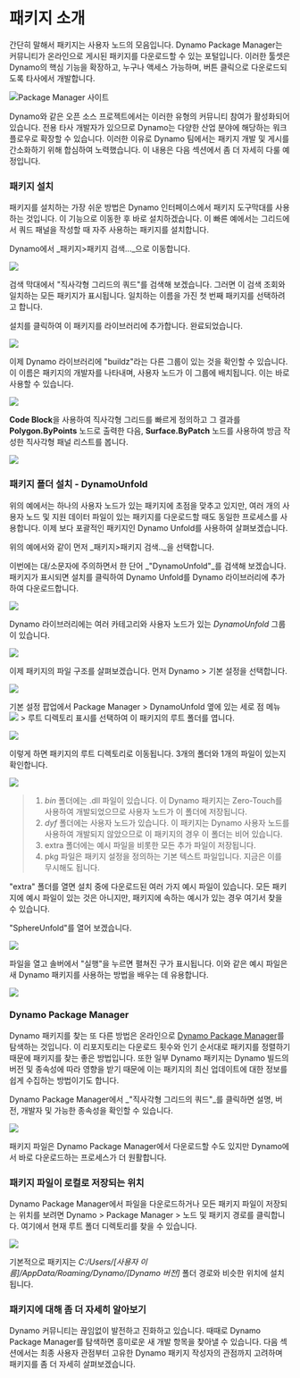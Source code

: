 # 패키지 소개

간단히 말해서 패키지는 사용자 노드의 모음입니다. Dynamo Package Manager는 커뮤니티가 온라인으로 게시된 패키지를 다운로드할 수 있는 포털입니다. 이러한 툴셋은 Dynamo의 핵심 기능을 확장하고, 누구나 액세스 가능하며, 버튼 클릭으로 다운로드되도록 타사에서 개발합니다.

![Package Manager 사이트](../images/6-2/1/dpm.jpg)

Dynamo와 같은 오픈 소스 프로젝트에서는 이러한 유형의 커뮤니티 참여가 활성화되어 있습니다. 전용 타사 개발자가 있으므로 Dynamo는 다양한 산업 분야에 해당하는 워크플로우로 확장할 수 있습니다. 이러한 이유로 Dynamo 팀에서는 패키지 개발 및 게시를 간소화하기 위해 합심하여 노력했습니다. 이 내용은 다음 섹션에서 좀 더 자세히 다룰 예정입니다.

### 패키지 설치

패키지를 설치하는 가장 쉬운 방법은 Dynamo 인터페이스에서 패키지 도구막대를 사용하는 것입니다. 이 기능으로 이동한 후 바로 설치하겠습니다. 이 빠른 예에서는 그리드에서 쿼드 패널을 작성할 때 자주 사용하는 패키지를 설치합니다.

Dynamo에서 _패키지>패키지 검색..._으로 이동합니다.

![](<../images/6-2/1/package introduction - installing a package 01.jpg>)

검색 막대에서 "직사각형 그리드의 쿼드"를 검색해 보겠습니다. 그러면 이 검색 조회와 일치하는 모든 패키지가 표시됩니다. 일치하는 이름을 가진 첫 번째 패키지를 선택하려고 합니다.

설치를 클릭하여 이 패키지를 라이브러리에 추가합니다. 완료되었습니다.

![](<../images/6-2/1/package introduction - installing a package 02.jpg>)

이제 Dynamo 라이브러리에 "buildz"라는 다른 그룹이 있는 것을 확인할 수 있습니다. 이 이름은 패키지의 개발자를 나타내며, 사용자 노드가 이 그룹에 배치됩니다. 이는 바로 사용할 수 있습니다.

![](<../images/6-2/1/package introduction - installing a package 03.jpg>)

**Code Block**을 사용하여 직사각형 그리드를 빠르게 정의하고 그 결과를 **Polygon.ByPoints** 노드로 출력한 다음, **Surface.ByPatch** 노드를 사용하여 방금 작성한 직사각형 패널 리스트를 봅니다.

![](<../images/6-2/1/package introduction - installing a package 04.jpg>)

### 패키지 폴더 설치 - DynamoUnfold

위의 예에서는 하나의 사용자 노드가 있는 패키지에 초점을 맞추고 있지만, 여러 개의 사용자 노드 및 지원 데이터 파일이 있는 패키지를 다운로드할 때도 동일한 프로세스를 사용합니다. 이제 보다 포괄적인 패키지인 Dynamo Unfold를 사용하여 살펴보겠습니다.

위의 예에서와 같이 먼저 _패키지>패키지 검색.._을 선택합니다.

이번에는 대/소문자에 주의하면서 한 단어 _"DynamoUnfold"_를 검색해 보겠습니다. 패키지가 표시되면 설치를 클릭하여 Dynamo Unfold를 Dynamo 라이브러리에 추가하여 다운로드합니다.

![](<../images/6-2/1/package introduction - installing package folder 01.jpg>)

Dynamo 라이브러리에는 여러 카테고리와 사용자 노드가 있는 _DynamoUnfold_ 그룹이 있습니다.

![](<../images/6-2/1/package introduction - installing package folder 02.jpg>)

이제 패키지의 파일 구조를 살펴보겠습니다. 먼저 Dynamo > 기본 설정을 선택합니다.

![](<../images/6-2/1/package introduction - installing package folder 03.jpg>)

기본 설정 팝업에서 Package Manager > DynamoUnfold 옆에 있는 세로 점 메뉴 ![](<../images/6-2/1/package introduction - vertical dots menu.jpg>) > 루트 디렉토리 표시를 선택하여 이 패키지의 루트 폴더를 엽니다.

![](<../images/6-2/1/package introduction - installing package folder 04.jpg>)

이렇게 하면 패키지의 루트 디렉토리로 이동됩니다. 3개의 폴더와 1개의 파일이 있는지 확인합니다.

![](<../images/6-2/1/package introduction - installing package folder 05.jpg>)

> 1. _bin_ 폴더에는 .dll 파일이 있습니다. 이 Dynamo 패키지는 Zero-Touch를 사용하여 개발되었으므로 사용자 노드가 이 폴더에 저장됩니다.
> 2. _dyf_ 폴더에는 사용자 노드가 있습니다. 이 패키지는 Dynamo 사용자 노드를 사용하여 개발되지 않았으므로 이 패키지의 경우 이 폴더는 비어 있습니다.
> 3. extra 폴더에는 예시 파일을 비롯한 모든 추가 파일이 저장됩니다.
> 4. pkg 파일은 패키지 설정을 정의하는 기본 텍스트 파일입니다. 지금은 이를 무시해도 됩니다.

"extra" 폴더를 열면 설치 중에 다운로드된 여러 가지 예시 파일이 있습니다. 모든 패키지에 예시 파일이 있는 것은 아니지만, 패키지에 속하는 예시가 있는 경우 여기서 찾을 수 있습니다.

"SphereUnfold"를 열어 보겠습니다.

![](../images/6-2/1/rd2.jpg)

파일을 열고 솔버에서 "실행"을 누르면 펼쳐진 구가 표시됩니다. 이와 같은 예시 파일은 새 Dynamo 패키지를 사용하는 방법을 배우는 데 유용합니다.

![](<../images/6-2/1/package introduction - installing package folder 07.jpg>)

### Dynamo Package Manager

Dynamo 패키지를 찾는 또 다른 방법은 온라인으로 [Dynamo Package Manager](http://dynamopackages.com)를 탐색하는 것입니다. 이 리포지토리는 다운로드 횟수와 인기 순서대로 패키지를 정렬하기 때문에 패키지를 찾는 좋은 방법입니다. 또한 일부 Dynamo 패키지는 Dynamo 빌드의 버전 및 종속성에 따라 영향을 받기 때문에 이는 패키지의 최신 업데이트에 대한 정보를 쉽게 수집하는 방법이기도 합니다.

Dynamo Package Manager에서 _"직사각형 그리드의 쿼드"_를 클릭하면 설명, 버전, 개발자 및 가능한 종속성을 확인할 수 있습니다.

![](../images/6-2/1/dpm2.jpg)

패키지 파일은 Dynamo Package Manager에서 다운로드할 수도 있지만 Dynamo에서 바로 다운로드하는 프로세스가 더 원활합니다.

### 패키지 파일이 로컬로 저장되는 위치

Dynamo Package Manager에서 파일을 다운로드하거나 모든 패키지 파일이 저장되는 위치를 보려면 Dynamo > Package Manager > 노드 및 패키지 경로를 클릭합니다. 여기에서 현재 루트 폴더 디렉토리를 찾을 수 있습니다.

![](<../images/6-2/1/package introduction - installing package folder 08.jpg>)

기본적으로 패키지는 _C:/Users/\[사용자 이름]/AppData/Roaming/Dynamo/\[Dynamo 버전]_ 폴더 경로와 비슷한 위치에 설치됩니다.

### 패키지에 대해 좀 더 자세히 알아보기

Dynamo 커뮤니티는 끊임없이 발전하고 진화하고 있습니다. 때때로 Dynamo Package Manager를 탐색하면 흥미로운 새 개발 항목을 찾아낼 수 있습니다. 다음 섹션에서는 최종 사용자 관점부터 고유한 Dynamo 패키지 작성자의 관점까지 고려하며 패키지를 좀 더 자세히 살펴보겠습니다.
